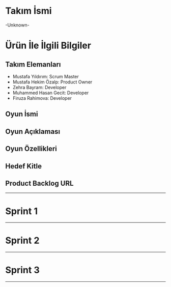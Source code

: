 # **Takım İsmi**

-Unknown- 

# Ürün İle İlgili Bilgiler

## Takım Elemanları


- Mustafa Yıldırım: Scrum Master
- Mustafa Hekim Özalp: Product Owner
- Zehra Bayram: Developer
- Muhammed Hasan Gecit: Developer
- Firuza Rahimova: Developer

## Oyun İsmi



## Oyun Açıklaması



## Oyun Özellikleri



## Hedef Kitle



## Product Backlog URL



---

# Sprint 1

---

# Sprint 2


---

# Sprint 3

---

